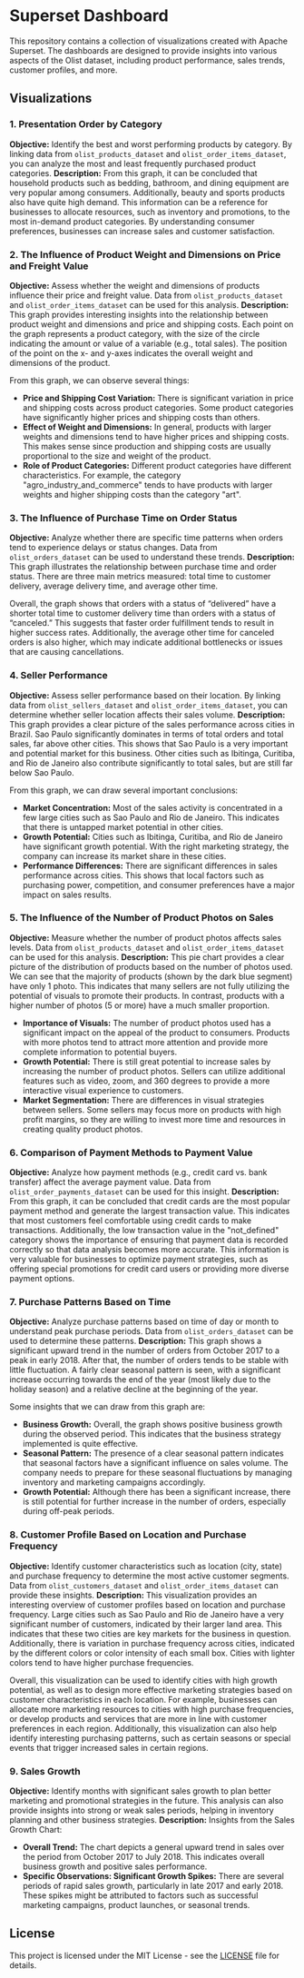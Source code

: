 # Superset Dashboard

This repository contains a collection of visualizations created with Apache Superset. The dashboards are designed to provide insights into various aspects of the Olist dataset, including product performance, sales trends, customer profiles, and more.

## Visualizations

### 1. Presentation Order by Category
**Objective:** Identify the best and worst performing products by category. By linking data from `olist_products_dataset` and `olist_order_items_dataset`, you can analyze the most and least frequently purchased product categories.
**Description:** 
From this graph, it can be concluded that household products such as bedding, bathroom, and dining equipment are very popular among consumers. Additionally, beauty and sports products also have quite high demand. This information can be a reference for businesses to allocate resources, such as inventory and promotions, to the most in-demand product categories. By understanding consumer preferences, businesses can increase sales and customer satisfaction.

### 2. The Influence of Product Weight and Dimensions on Price and Freight Value
**Objective:** Assess whether the weight and dimensions of products influence their price and freight value. Data from `olist_products_dataset` and `olist_order_items_dataset` can be used for this analysis.
**Description:**
This graph provides interesting insights into the relationship between product weight and dimensions and price and shipping costs. Each point on the graph represents a product category, with the size of the circle indicating the amount or value of a variable (e.g., total sales). The position of the point on the x- and y-axes indicates the overall weight and dimensions of the product.

From this graph, we can observe several things:
- **Price and Shipping Cost Variation:** There is significant variation in price and shipping costs across product categories. Some product categories have significantly higher prices and shipping costs than others.
- **Effect of Weight and Dimensions:** In general, products with larger weights and dimensions tend to have higher prices and shipping costs. This makes sense since production and shipping costs are usually proportional to the size and weight of the product.
- **Role of Product Categories:** Different product categories have different characteristics. For example, the category "agro_industry_and_commerce" tends to have products with larger weights and higher shipping costs than the category "art".

### 3. The Influence of Purchase Time on Order Status
**Objective:** Analyze whether there are specific time patterns when orders tend to experience delays or status changes. Data from `olist_orders_dataset` can be used to understand these trends.
**Description:**
This graph illustrates the relationship between purchase time and order status. There are three main metrics measured: total time to customer delivery, average delivery time, and average other time.

Overall, the graph shows that orders with a status of “delivered” have a shorter total time to customer delivery time than orders with a status of “canceled.” This suggests that faster order fulfillment tends to result in higher success rates. Additionally, the average other time for canceled orders is also higher, which may indicate additional bottlenecks or issues that are causing cancellations.

### 4. Seller Performance
**Objective:** Assess seller performance based on their location. By linking data from `olist_sellers_dataset` and `olist_order_items_dataset`, you can determine whether seller location affects their sales volume.
**Description:**
This graph provides a clear picture of the sales performance across cities in Brazil. Sao Paulo significantly dominates in terms of total orders and total sales, far above other cities. This shows that Sao Paulo is a very important and potential market for this business. Other cities such as Ibitinga, Curitiba, and Rio de Janeiro also contribute significantly to total sales, but are still far below Sao Paulo.

From this graph, we can draw several important conclusions:
- **Market Concentration:** Most of the sales activity is concentrated in a few large cities such as Sao Paulo and Rio de Janeiro. This indicates that there is untapped market potential in other cities.
- **Growth Potential:** Cities such as Ibitinga, Curitiba, and Rio de Janeiro have significant growth potential. With the right marketing strategy, the company can increase its market share in these cities.
- **Performance Differences:** There are significant differences in sales performance across cities. This shows that local factors such as purchasing power, competition, and consumer preferences have a major impact on sales results.

### 5. The Influence of the Number of Product Photos on Sales
**Objective:** Measure whether the number of product photos affects sales levels. Data from `olist_products_dataset` and `olist_order_items_dataset` can be used for this analysis.
**Description:**
This pie chart provides a clear picture of the distribution of products based on the number of photos used. We can see that the majority of products (shown by the dark blue segment) have only 1 photo. This indicates that many sellers are not fully utilizing the potential of visuals to promote their products. In contrast, products with a higher number of photos (5 or more) have a much smaller proportion.

- **Importance of Visuals:** The number of product photos used has a significant impact on the appeal of the product to consumers. Products with more photos tend to attract more attention and provide more complete information to potential buyers.
- **Growth Potential:** There is still great potential to increase sales by increasing the number of product photos. Sellers can utilize additional features such as video, zoom, and 360 degrees to provide a more interactive visual experience to customers.
- **Market Segmentation:** There are differences in visual strategies between sellers. Some sellers may focus more on products with high profit margins, so they are willing to invest more time and resources in creating quality product photos.

### 6. Comparison of Payment Methods to Payment Value
**Objective:** Analyze how payment methods (e.g., credit card vs. bank transfer) affect the average payment value. Data from `olist_order_payments_dataset` can be used for this insight.
**Description:**
From this graph, it can be concluded that credit cards are the most popular payment method and generate the largest transaction value. This indicates that most customers feel comfortable using credit cards to make transactions. Additionally, the low transaction value in the "not_defined" category shows the importance of ensuring that payment data is recorded correctly so that data analysis becomes more accurate. This information is very valuable for businesses to optimize payment strategies, such as offering special promotions for credit card users or providing more diverse payment options.

### 7. Purchase Patterns Based on Time
**Objective:** Analyze purchase patterns based on time of day or month to understand peak purchase periods. Data from `olist_orders_dataset` can be used to determine these patterns.
**Description:**
This graph shows a significant upward trend in the number of orders from October 2017 to a peak in early 2018. After that, the number of orders tends to be stable with little fluctuation. A fairly clear seasonal pattern is seen, with a significant increase occurring towards the end of the year (most likely due to the holiday season) and a relative decline at the beginning of the year.

Some insights that we can draw from this graph are:
- **Business Growth:** Overall, the graph shows positive business growth during the observed period. This indicates that the business strategy implemented is quite effective.
- **Seasonal Pattern:** The presence of a clear seasonal pattern indicates that seasonal factors have a significant influence on sales volume. The company needs to prepare for these seasonal fluctuations by managing inventory and marketing campaigns accordingly.
- **Growth Potential:** Although there has been a significant increase, there is still potential for further increase in the number of orders, especially during off-peak periods.

### 8. Customer Profile Based on Location and Purchase Frequency
**Objective:** Identify customer characteristics such as location (city, state) and purchase frequency to determine the most active customer segments. Data from `olist_customers_dataset` and `olist_order_items_dataset` can provide these insights.
**Description:**
This visualization provides an interesting overview of customer profiles based on location and purchase frequency. Large cities such as Sao Paulo and Rio de Janeiro have a very significant number of customers, indicated by their larger land area. This indicates that these two cities are key markets for the business in question. Additionally, there is variation in purchase frequency across cities, indicated by the different colors or color intensity of each small box. Cities with lighter colors tend to have higher purchase frequencies.

Overall, this visualization can be used to identify cities with high growth potential, as well as to design more effective marketing strategies based on customer characteristics in each location. For example, businesses can allocate more marketing resources to cities with high purchase frequencies, or develop products and services that are more in line with customer preferences in each region. Additionally, this visualization can also help identify interesting purchasing patterns, such as certain seasons or special events that trigger increased sales in certain regions.

### 9. Sales Growth
**Objective:** Identify months with significant sales growth to plan better marketing and promotional strategies in the future. This analysis can also provide insights into strong or weak sales periods, helping in inventory planning and other business strategies.
**Description:**
Insights from the Sales Growth Chart:
- **Overall Trend:** The chart depicts a general upward trend in sales over the period from October 2017 to July 2018. This indicates overall business growth and positive sales performance.
- **Specific Observations: Significant Growth Spikes:** There are several periods of rapid sales growth, particularly in late 2017 and early 2018. These spikes might be attributed to factors such as successful marketing campaigns, product launches, or seasonal trends.


## License

This project is licensed under the MIT License - see the [LICENSE](LICENSE) file for details.
